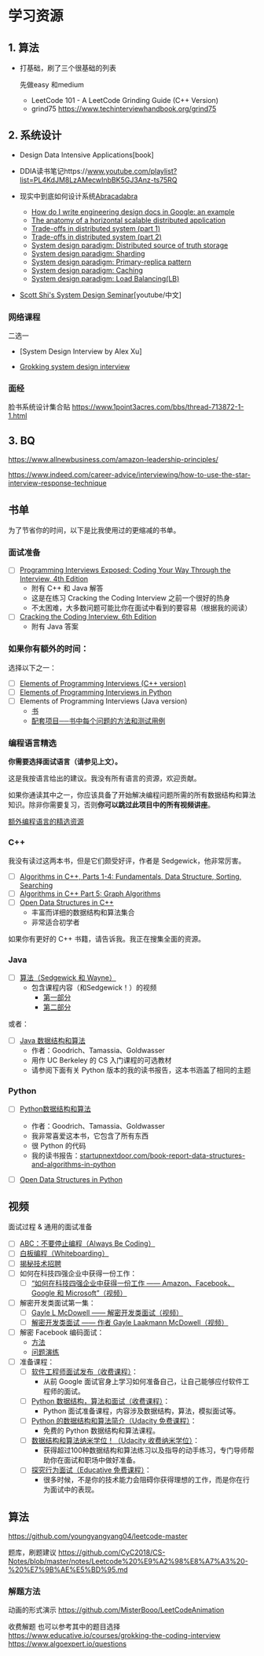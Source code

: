 # 学习资源

## 1. 算法

- 打基础，刷了三个很基础的列表

  先做easy 和medium

  - LeetCode 101 - A LeetCode Grinding Guide (C++ Version)
  - grind75 https://www.techinterviewhandbook.org/grind75 

## 2. 系统设计

- Design Data Intensive Applications[book]
- DDIA读书笔记https://www.youtube.com/playlist?list=PL4KdJM8LzAMecwInbBK5GJ3Anz-ts75RQ
- 现实中到底如何设计系统[Abracadabra](https://luanjunyi.medium.com/the-table-of-contents-416d2240fa8e)
  - [How do I write engineering design docs in Google: an example](https://luanjunyi.medium.com/how-do-i-write-engineering-design-docs-in-google-an-example-f19febe0297c)
  - [The anatomy of a horizontal scalable distributed application](https://luanjunyi.medium.com/the-anatomy-of-a-horizontal-scalable-distributed-application-25745df8badb?source=your_stories_page-------------------------------------)
  - [Trade-offs in distributed system (part 1)](https://luanjunyi.medium.com/trade-offs-in-distributed-system-part-1-bb8677a05ffb?source=your_stories_page-------------------------------------)
  - [Trade-offs in distributed system (part 2)](https://luanjunyi.medium.com/trade-offs-in-distributed-system-part-2-185db380609?source=your_stories_page-------------------------------------)
  - [System design paradigm: Distributed source of truth storage](https://luanjunyi.medium.com/system-design-paradigm-distributed-source-of-truth-storage-3c1d688be474?source=your_stories_page-------------------------------------)
  - [System design paradigm: Sharding](https://luanjunyi.medium.com/system-design-paradigm-sharding-77cb6498a6dc?source=your_stories_page-------------------------------------)
  - [System design paradigm: Primary-replica pattern](https://luanjunyi.medium.com/system-design-paradigm-primary-replica-pattern-dc621bf195f1?source=your_stories_page-------------------------------------)
  - [System design paradigm: Caching](https://luanjunyi.medium.com/system-design-paradigm-caching-e57a25ab2f0a?source=your_stories_page-------------------------------------)
  - [System design paradigm: Load Balancing(LB)](https://luanjunyi.medium.com/load-balancing-lb-pattern-72868dc3d9f7?source=your_stories_page-------------------------------------)

- [Scott Shi's System Design Seminar](https://www.youtube.com/playlist?list=PLAd5bt5mn3V3TrrJFBpnu4PH9e8KZMvNA)[youtube/中文]



### 网络课程

二选一

- [System Design Interview by Alex Xu]

- [Grokking system design interview](https://www.educative.io/courses/grokking-modern-system-design-interview-for-engineers-managers)

### 面经

脸书系统设计集合贴 https://www.1point3acres.com/bbs/thread-713872-1-1.html





## 3. BQ

https://www.allnewbusiness.com/amazon-leadership-principles/

https://www.indeed.com/career-advice/interviewing/how-to-use-the-star-interview-response-technique



## 书单

为了节省你的时间，以下是比我使用过的更缩减的书单。

### 面试准备

- [ ] [Programming Interviews Exposed: Coding Your Way Through the Interview, 4th Edition](https://www.amazon.com/Programming-Interviews-Exposed-Through-Interview/dp/111941847X/)
    - 附有 C++ 和 Java 解答
    - 这是在练习 Cracking the Coding Interview 之前一个很好的热身
    - 不太困难，大多数问题可能比你在面试中看到的要容易（根据我的阅读）
- [ ] [Cracking the Coding Interview, 6th Edition](http://www.amazon.com/Cracking-Coding-Interview-6th-Programming/dp/0984782850/)
    - 附有 Java 答案

### 如果你有额外的时间：

选择以下之一：

- [ ] [Elements of Programming Interviews (C++ version)](https://www.amazon.com/Elements-Programming-Interviews-Insiders-Guide/dp/1479274836)
- [ ] [Elements of Programming Interviews in Python](https://www.amazon.com/Elements-Programming-Interviews-Python-Insiders/dp/1537713949/)
- [ ] Elements of Programming Interviews (Java version)
    - [书](https://www.amazon.com/Elements-Programming-Interviews-Java-Insiders/dp/1517435803/)
    - [配套项目──书中每个问题的方法和测试用例](https://github.com/gardncl/elements-of-programming-interviews)

### 编程语言精选

**你需要选择面试语言（请参见上文）。**

这是我按语言给出的建议。我没有所有语言的资源，欢迎贡献。

如果你通读其中之一，你应该具备了开始解决编程问题所需的所有数据结构和算法知识。除非你需要复习，否则**你可以跳过此项目中的所有视频讲座**。

[额外编程语言的精选资源](https://github.com/jwasham/coding-interview-university/blob/main/programming-language-resources.md)

### C++

我没有读过这两本书，但是它们颇受好评，作者是 Sedgewick，他非常厉害。

- [ ] [Algorithms in C++, Parts 1-4: Fundamentals, Data Structure, Sorting, Searching](https://www.amazon.com/Algorithms-Parts-1-4-Fundamentals-Structure/dp/0201350882/)
- [ ] [Algorithms in C++ Part 5: Graph Algorithms](https://www.amazon.com/Algorithms-Part-Graph-3rd-Pt-5/dp/0201361183/)
- [ ] [Open Data Structures in C++](https://opendatastructures.org/ods-cpp.pdf)
    - 丰富而详细的数据结构和算法集合
    - 非常适合初学者

如果你有更好的 C++ 书籍，请告诉我。我正在搜集全面的资源。

### Java

- [ ] [算法（Sedgewick 和 Wayne）](https://www.amazon.com/Algorithms-4th-Robert-Sedgewick/dp/032157351X/)
    - 包含课程内容（和Sedgewick！）的视频
        - [第一部分](https://www.coursera.org/learn/algorithms-part1)
        - [第二部分](https://www.coursera.org/learn/algorithms-part2)

或者：

- [ ] [Java 数据结构和算法](https://www.amazon.com/Data-Structures-Algorithms-Michael-Goodrich/dp/1118771338/)
    - 作者：Goodrich、Tamassia、Goldwasser
    - 用作 UC Berkeley 的 CS 入门课程的可选教材
    - 请参阅下面有关 Python 版本的我的读书报告，这本书涵盖了相同的主题

### Python

- [ ] [Python数据结构和算法](https://www.amazon.com/Structures-Algorithms-Python-Michael-Goodrich/dp/1118290275/)
    - 作者：Goodrich、Tamassia、Goldwasser
    - 我非常喜爱这本书，它包含了所有东西
    - 很 Python 的代码
    - 我的读书报告：[startupnextdoor.com/book-report-data-structures-and-algorithms-in-python](https://startupnextdoor.com/book-report-data-structures-and-algorithms-in-python/)
- [ ] [Open Data Structures in Python](https://opendatastructures.org/ods-python.pdf)


## 视频

面试过程 & 通用的面试准备 

- [ ] [ABC：不要停止编程（Always Be Coding）](https://medium.com/always-be-coding/abc-always-be-coding-d5f8051afce2#.4heg8zvm4)
- [ ] [白板编程（Whiteboarding）](https://medium.com/@dpup/whiteboarding-4df873dbba2e#.hf6jn45g1)
- [ ] [揭秘技术招聘](https://www.youtube.com/watch?v=N233T0epWTs)
- [ ] 如何在科技四强企业中获得一份工作：
    - [ ] [“如何在科技四强企业中获得一份工作 —— Amazon、Facebook、Google 和 Microsoft”（视频）](https://www.youtube.com/watch?v=YJZCUhxNCv8)
- [ ] 解密开发类面试第一集：
    - [ ] [Gayle L McDowell —— 解密开发类面试（视频）](https://www.youtube.com/watch?v=rEJzOhC5ZtQ)
    - [ ] [解密开发类面试 —— 作者 Gayle Laakmann McDowell（视频）](https://www.youtube.com/watch?v=aClxtDcdpsQ)
- [ ] 解密 Facebook 编码面试：
    - [方法](https://www.youtube.com/watch?v=wCl9kvQGHPI)
    - [问题演练](https://www.youtube.com/watch?v=4UWDyJq8jZg)
- [ ] 准备课程：
    - [ ] [软件工程师面试发布（收费课程）](https://www.udemy.com/software-engineer-interview-unleashed)：
        - 从前 Google 面试官身上学习如何准备自己，让自己能够应付软件工程师的面试。
    - [ ] [Python 数据结构，算法和面试（收费课程）](https://www.udemy.com/python-for-data-structures-algorithms-and-interviews/)：
        - Python 面试准备课程，内容涉及数据结构，算法，模拟面试等。
    - [ ] [Python 的数据结构和算法简介（Udacity 免费课程）](https://www.udacity.com/course/data-structures-and-algorithms-in-python--ud513)：
        - 免费的 Python 数据结构和算法课程。
    - [ ] [数据结构和算法纳米学位！（Udacity 收费纳米学位）](https://www.udacity.com/course/data-structures-and-algorithms-nanodegree--nd256)：
        - 获得超过100种数据结构和算法练习以及指导的动手练习，专门导师帮助你在面试和职场中做好准备。
    - [ ] [探究行为面试（Educative 免费课程）](https://www.educative.io/courses/grokking-the-behavioral-interview)：
        - 很多时候，不是你的技术能力会阻碍你获得理想的工作，而是你在行为面试中的表现。





## 算法

https://github.com/youngyangyang04/leetcode-master

题库，刷题建议
https://github.com/CyC2018/CS-Notes/blob/master/notes/Leetcode%20%E9%A2%98%E8%A7%A3%20-%20%E7%9B%AE%E5%BD%95.md

### 解题方法

动画的形式演示
https://github.com/MisterBooo/LeetCodeAnimation

收费解题
也可以参考其中的题目选择
https://www.educative.io/courses/grokking-the-coding-interview
https://www.algoexpert.io/questions
